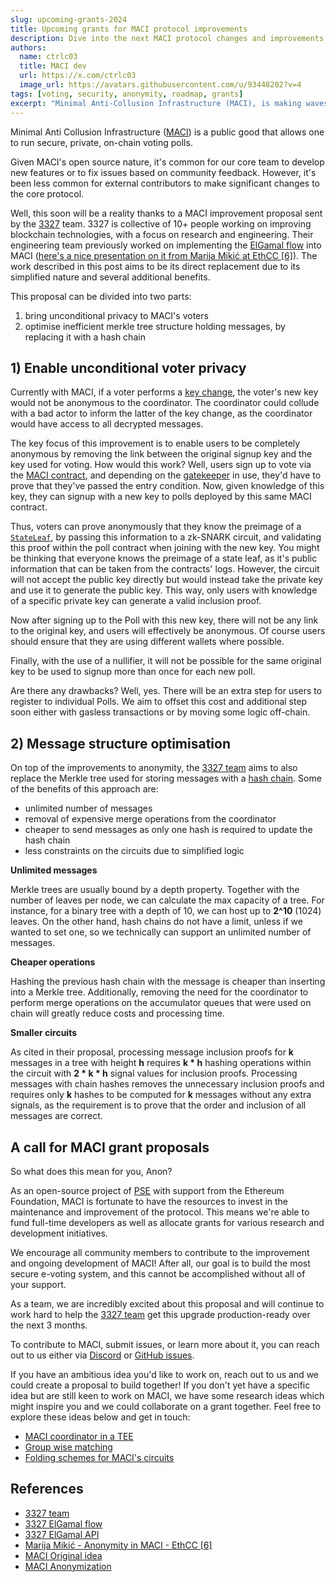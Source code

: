 ```yaml
---
slug: upcoming-grants-2024
title: Upcoming grants for MACI protocol improvements
description: Dive into the next MACI protocol changes and improvements.
authors:
  name: ctrlc03
  title: MACI dev
  url: https://x.com/ctrlc03
  image_url: https://avatars.githubusercontent.com/u/93448202?v=4
tags: [voting, security, anonymity, roadmap, grants]
excerpt: "Minimal Anti-Collusion Infrastructure (MACI), is making waves in the world of private, digital voting. But where did this technology originate? Vitalik Buterin is the mind that thought of MACI. In this post, we’ll dive into his vision for a more secure and private digital voting system."
---
```


Minimal Anti Collusion Infrastructure ([MACI](https://github.com/privacy-scaling-explorations/maci)) is a public good that allows one to run secure, private, on-chain voting polls.

Given MACI's open source nature, it's common for our core team to develop new features or to fix issues based on community feedback. However, it's been less common for external contributors to make significant changes to the core protocol.

Well, this soon will be a reality thanks to a MACI improvement proposal sent by the [3327](https://3327.io/) team. 3327 is collective of 10+ people working on improving blockchain technologies, with a focus on research and engineering. Their engineering team previously worked on implementing the [ElGamal flow](https://github.com/0x3327/maci/blob/feat/elgamal/docs/elgamal-flow.md) into MACI ([here's a nice presentation on it from Marija Mikić at EthCC [6]](https://www.youtube.com/live/X54LaXfJTn4)). The work described in this post aims to be its direct replacement due to its simplified nature and several additional benefits.

This proposal can be divided into two parts:

1. bring unconditional privacy to MACI's voters
2. optimise inefficient merkle tree structure holding messages, by replacing it with a hash chain

## 1) Enable unconditional voter privacy

Currently with MACI, if a voter performs a [key change](/docs/core-concepts/key-change), the voter's new key would not be anonymous to the coordinator. The coordinator could collude with a bad actor to inform the latter of the key change, as the coordinator would have access to all decrypted messages.

The key focus of this improvement is to enable users to be completely anonymous by removing the link between the original signup key and the key used for voting. How would this work? Well, users sign up to vote via the [MACI contract](/docs/developers-references/smart-contracts/MACI), and depending on the [gatekeeper](/docs/developers-references/smart-contracts/Gatekeepers) in use, they'd have to prove that they've passed the entry condition. Now, given knowledge of this key, they can signup with a new key to polls deployed by this same MACI contract.

Thus, voters can prove anonymously that they know the preimage of a [`StateLeaf`](/docs/developers-references/typescript-code/typedoc/domainobjs/classes/StateLeaf), by passing this information to a zk-SNARK circuit, and validating this proof within the poll contract when joining with the new key. You might be thinking that everyone knows the preimage of a state leaf, as it's public information that can be taken from the contracts' logs. However, the circuit will not accept the public key directly but would instead take the private key and use it to generate the public key. This way, only users with knowledge of a specific private key can generate a valid inclusion proof.

Now after signing up to the Poll with this new key, there will not be any link to the original key, and users will effectively be anonymous. Of course users should ensure that they are using different wallets where possible.

Finally, with the use of a nullifier, it will not be possible for the same original key to be used to signup more than once for each new poll.

Are there any drawbacks? Well, yes. There will be an extra step for users to register to individual Polls. We aim to offset this cost and additional step soon either with gasless transactions or by moving some logic off-chain.

## 2) Message structure optimisation

On top of the improvements to anonymity, the [3327 team](https://3327.io/) aims to also replace the Merkle tree used for storing messages with a [hash chain](https://csrc.nist.gov/glossary/term/hash_chain). Some of the benefits of this approach are:

- unlimited number of messages
- removal of expensive merge operations from the coordinator
- cheaper to send messages as only one hash is required to update the hash chain
- less constraints on the circuits due to simplified logic

**Unlimited messages**

Merkle trees are usually bound by a depth property. Together with the number of leaves per node, we can calculate the max capacity of a tree. For instance, for a binary tree with a depth of 10, we can host up to **2^10** (1024) leaves. On the other hand, hash chains do not have a limit, unless if we wanted to set one, so we technically can support an unlimited number of messages.

**Cheaper operations**

Hashing the previous hash chain with the message is cheaper than inserting into a Merkle tree. Additionally, removing the need for the coordinator to perform merge operations on the accumulator queues that were used on chain will greatly reduce costs and processing time.

**Smaller circuits**

As cited in their proposal, processing message inclusion proofs for **k** messages in a tree with height **h** requires **k \* h** hashing operations within the circuit with **2 \* k \* h** signal values for inclusion proofs. Processing messages with chain hashes removes the unnecessary inclusion proofs and requires only **k** hashes to be computed for **k** messages without any extra signals, as the requirement is to prove that the order and inclusion of all messages are correct.

## A call for MACI grant proposals

So what does this mean for you, Anon?

As an open-source project of [PSE](https://pse.dev) with support from the Ethereum Foundation, MACI is fortunate to have the resources to invest in the maintenance and improvement of the protocol. This means we're able to fund full-time developers as well as allocate grants for various research and development initiatives.

We encourage all community members to contribute to the improvement and ongoing development of MACI! After all, our goal is to build the most secure e-voting system, and this cannot be accomplished without all of your support.

As a team, we are incredibly excited about this proposal and will continue to work hard to help the [3327 team](https://3327.io/) get this upgrade production-ready over the next 3 months.

To contribute to MACI, submit issues, or learn more about it, you can reach out to us either via [Discord](https://discord.com/invite/sF5CT5rzrR) or [GitHub issues](https://github.com/privacy-scaling-explorations/maci/issues/new/choose).

If you have an ambitious idea you'd like to work on, reach out to us and we could create a proposal to build together! If you don't yet have a specific idea but are still keen to work on MACI, we have some research ideas which might inspire you and we could collaborate on a grant together. Feel free to explore these ideas below and get in touch:

- [MACI coordinator in a TEE](https://github.com/privacy-scaling-explorations/maci/discussions/1385)
- [Group wise matching](https://github.com/privacy-scaling-explorations/maci/issues/905)
- [Folding schemes for MACI's circuits](https://github.com/privacy-scaling-explorations/maci/issues/904)

## References

- [3327 team](https://3327.io/)
- [3327 ElGamal flow](https://github.com/0x3327/maci/blob/feat/elgamal/docs/elgamal-flow.md)
- [3327 ElGamal API](https://github.com/0x3327/maci/blob/feat/elgamal/docs/elgamal-api.md)
- [Marija Mikić - Anonymity in MACI - EthCC [6]](https://www.youtube.com/live/X54LaXfJTn4)
- [MACI Original idea](https://ethresear.ch/t/minimal-anti-collusion-infrastructure/5413)
- [MACI Anonymization](https://ethresear.ch/t/maci-anonymization-using-rerandomizable-encryption/7054)
